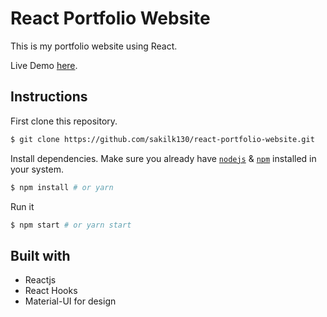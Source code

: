 # React Portfolio Website

This is my portfolio website using React.

Live Demo [here]().

## Instructions

First clone this repository.

```bash
$ git clone https://github.com/sakilk130/react-portfolio-website.git
```

Install dependencies. Make sure you already have [`nodejs`](https://nodejs.org/en/) & [`npm`](https://www.npmjs.com/) installed in your system.

```bash
$ npm install # or yarn
```

Run it

```bash
$ npm start # or yarn start
```

## Built with

- Reactjs
- React Hooks
- Material-UI for design
